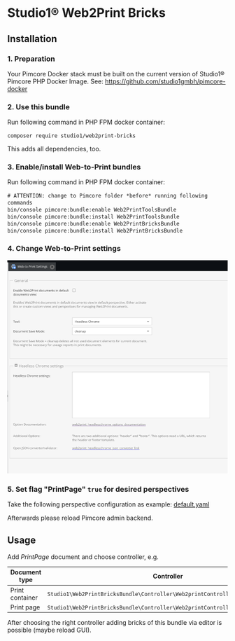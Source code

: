 # Studio1® Web2Print Bricks

## Installation

### 1. Preparation

Your Pimcore Docker stack must be built on the current version of Studio1® Pimcore PHP Docker Image.
See: https://github.com/studio1gmbh/pimcore-docker

### 2. Use this bundle

Run following command in PHP FPM docker container:

```shell
composer require studio1/web2print-bricks
```

This adds all dependencies, too.

### 3. Enable/install Web-to-Print bundles

Run following command in PHP FPM docker container:

```shell
# ATTENTION: change to Pimcore folder *before* running following commands
bin/console pimcore:bundle:enable Web2PrintToolsBundle
bin/console pimcore:bundle:install Web2PrintToolsBundle
bin/console pimcore:bundle:enable Web2PrintBricksBundle
bin/console pimcore:bundle:install Web2PrintBricksBundle
```

### 4. Change Web-to-Print settings

![Web-to-Print Settings](doc/web-to-print-settings.png)

### 5. Set flag "PrintPage" `true` for desired perspectives

Take the following perspective configuration as example:
[default.yaml](doc/default.yaml)

Afterwards please reload Pimcore admin backend.

## Usage

Add _PrintPage_ document and choose controller, e.g.

| **Document type** | **Controller**                                                                  |
|-------------------|---------------------------------------------------------------------------------|
| Print container   | `Studio1\Web2PrintBricksBundle\Controller\Web2printController::containerAction` |
| Print page        | `Studio1\Web2PrintBricksBundle\Controller\Web2printController::defaultAction`   |

After choosing the right controller adding bricks of this bundle via editor is possible (maybe reload GUI). 
